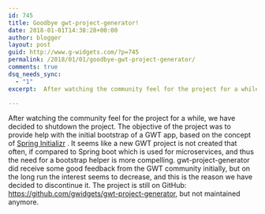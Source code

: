 ```yaml
---
id: 745
title: Goodbye gwt-project-generator!
date: 2018-01-01T14:38:28+00:00
author: blogger
layout: post
guid: http://www.g-widgets.com/?p=745
permalink: /2018/01/01/goodbye-gwt-project-generator/
comments: true
dsq_needs_sync:
  - "1"
excerpt:  After watching the community feel for the project for a while, we have decided to shutdown the project. The objective of the project was to provide help with the initial bootstrap of a GWT app...

---
```

After watching the community feel for the project for a while, we have decided to shutdown the project. The objective of the project was to provide help with the initial bootstrap of a GWT app, based on the concept of  [Spring Initializr](https://start.spring.io/) . It seems like a new GWT project is not created that often, if compared to Spring boot which is used for microservices, and thus the need for a bootstrap helper is more compelling. gwt-project-generator did receive some good feedback from the GWT community initially, but on the long run the interest seems to decrease, and this is the reason we have decided to discontinue it. The project is still on GitHub: <https://github.com/gwidgets/gwt-project-generator>, but not maintained anymore.
